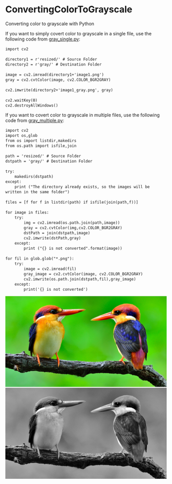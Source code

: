 # ConvertingColorToGrayscale
Converting color to grayscale with Python

If you want to simply covert color to grayscale in a single file, use the following code from [gray_single.py](https://github.com/elibooklover/ConvertingColorToGrayscale/blob/master/gray_single.py):

```
import cv2

directory1 = r'resized/' # Source Folder
directory2 = r'gray/' # Destination Folder

image = cv2.imread(directory1+'image1.png')
gray = cv2.cvtColor(image, cv2.COLOR_BGR2GRAY)

cv2.imwrite(directory2+'image1_gray.png', gray)

cv2.waitKey(0)
cv2.destroyAllWindows()

```

If you want to covert color to grayscale in multiple files, use the following code from [gray_multiple.py](https://github.com/elibooklover/ConvertingColorToGrayscale/blob/master/gray_multiple.py):

```
import cv2
import os,glob
from os import listdir,makedirs
from os.path import isfile,join

path = 'resized/' # Source Folder
dstpath = 'gray/' # Destination Folder

try:
    makedirs(dstpath)
except:
    print ("The directory already exists, so the images will be written in the same folder")

files = [f for f in listdir(path) if isfile(join(path,f))]

for image in files:
    try:
        img = cv2.imread(os.path.join(path,image))
        gray = cv2.cvtColor(img,cv2.COLOR_BGR2GRAY)
        dstPath = join(dstpath,image)
        cv2.imwrite(dstPath,gray)
    except:
        print ("{} is not converted".format(image))

for fil in glob.glob("*.png"):
    try:
        image = cv2.imread(fil)
        gray_image = cv2.cvtColor(image, cv2.COLOR_BGR2GRAY)
        cv2.imwrite(os.path.join(dstpath,fil),gray_image)
    except:
        print('{} is not converted')
```

![Color](https://github.com/elibooklover/ConvertingColorToGrayscale/blob/master/image1.jpg)
![Gray](https://github.com/elibooklover/ConvertingColorToGrayscale/blob/master/image1_gray.jpg)
